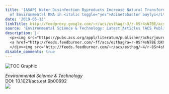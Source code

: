 ```yaml
---
title: '[ASAP] Water Disinfection Byproducts Increase Natural Transformation Rates
  of Environmental DNA in <italic toggle="yes">Acinetobacter baylyi</italic> ADP1'
date: '2019-05-13'
linkTitle: http://feedproxy.google.com/~r/acs/esthag/~3/r-8Sr4sN7BE/acs.est.9b00692
source: 'Environmental Science & Technology: Latest Articles (ACS Publications)'
description: |-
  <p><img src="https://pubs.acs.org/appl/literatum/publisher/achs/journals/content/esthag/0/esthag.ahead-of-print/acs.est.9b00692/20190513/images/medium/es-2019-00692d_0004.gif" alt="TOC Graphic"/></p><div><cite>Environmental Science & Technology</cite></div><div>DOI: 10.1021/acs.est.9b00692</div><div class="feedflare">
  <a href="http://feeds.feedburner.com/~ff/acs/esthag?a=r-8Sr4sN7BE:bK9y7lytaKo:yIl2AUoC8zA"><img src="http://feeds.feedburner.com/~ff/acs/esthag?d=yIl2AUoC8zA" border="0"></img></a>
  </div><img src="http://feeds.feedburner.com/~r/acs/esthag/~4/r-8Sr4sN7BE" height="1" width="1" ...
disable_comments: true
---
```

<p><img src="https://pubs.acs.org/appl/literatum/publisher/achs/journals/content/esthag/0/esthag.ahead-of-print/acs.est.9b00692/20190513/images/medium/es-2019-00692d_0004.gif" alt="TOC Graphic"/></p><div><cite>Environmental Science & Technology</cite></div><div>DOI: 10.1021/acs.est.9b00692</div><div class="feedflare">
<a href="http://feeds.feedburner.com/~ff/acs/esthag?a=r-8Sr4sN7BE:bK9y7lytaKo:yIl2AUoC8zA"><img src="http://feeds.feedburner.com/~ff/acs/esthag?d=yIl2AUoC8zA" border="0"></img></a>
</div><img src="http://feeds.feedburner.com/~r/acs/esthag/~4/r-8Sr4sN7BE" height="1" width="1" ...